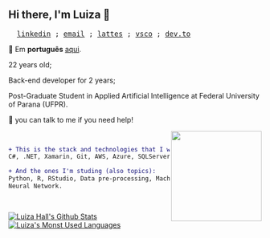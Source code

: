## Hi there, I'm Luiza 👋
<pre>
  <a href="https://www.linkedin.com/in/luizarvm/?locale=en_US" target="_blank">linkedin</a> ; <a href="mailto:hello@luiza.dev" target="_blank">email</a> ; <a href="http://lattes.cnpq.br/1667735616723826l" target="_blank">lattes</a> ; <a href="https://vsco.co/luizou/gallery" target="_blank">vsco</a> ; <a href="https://dev.to/luizoux" target="_blank">dev.to</a>
</pre>

🔡 Em <b>português</b> [aqui](https://github.com/luizous/luizous/blob/master/README.pt-br.md).
<br/>

22 years old;

Back-end developer for 2 years;

Post-Graduate Student in Applied Artificial Intelligence at Federal University of Parana (UFPR).

💬 you can talk to me if you need help!

<img align="right" width="180" src="https://i.pinimg.com/originals/6c/90/28/6c90288d7e10d46d18895f17f420a92c.gif"/>

```diff
 
 
+ This is the stack and technologies that I work with:
C#, .NET, Xamarin, Git, AWS, Azure, SQLServer, MYSQL.

+ And the ones I'm studing (also topics):
Python, R, RStudio, Data pre-processing, Machine Learning, 
Neural Network.
 
  
```

[![Luiza Hall's Github Stats](https://github-readme-stats.vercel.app/api?username=luizoux&hide_title=true&theme=tokyonight&show_icons=true)](https://github.com/anuraghazra/github-readme-stats)
[![Luiza's Monst Used Languages](https://github-readme-stats.vercel.app/api/top-langs/?username=luizoux&count_private=true&layout=compact&theme=tokyonight)](https://github.com/luizoux?tab=repositories)
